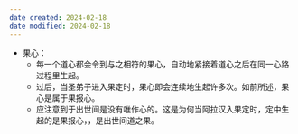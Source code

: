 ```yaml
---
date created: 2024-02-18
date modified: 2024-02-18
---
```

- 果心：
    - 每一个道心都会令到与之相符的果心，自动地紧接着道心之后在同一心路过程里生起。
    - 过后，当圣弟子进入果定时，果心即会连续地生起许多次。如前所述，果心是属于果报心。
    - 应注意到于出世间是没有唯作心的。这是为何当阿拉汉入果定时，定中生起的是果报心，，是出世间道之果。

